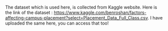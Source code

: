 The dataset which is used here, is collected from Kaggle website. Here is the link of the dataset :  https://www.kaggle.com/benroshan/factors-affecting-campus-placement?select=Placement_Data_Full_Class.csv. I have uploaded the same here, you can access that too!
